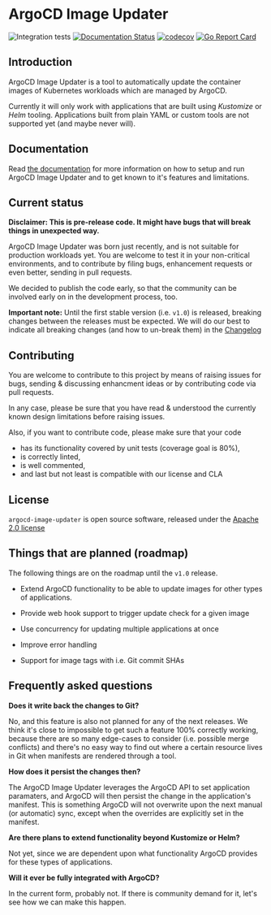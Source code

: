 # ArgoCD Image Updater

![Integration tests](https://github.com/argoproj-labs/argocd-image-updater/workflows/Integration%20tests/badge.svg?branch=master&event=push)
[![Documentation Status](https://readthedocs.org/projects/argocd-image-updater/badge/?version=latest)](https://argocd-image-updater.readthedocs.io/en/latest/?badge=latest)
[![codecov](https://codecov.io/gh/argoproj-labs/argocd-image-updater/branch/master/graph/badge.svg)](https://codecov.io/gh/argoproj-labs/argocd-image-updater)
[![Go Report Card](https://goreportcard.com/badge/github.com/argoproj-labs/argocd-image-updater)](https://goreportcard.com/report/github.com/argoproj-labs/argocd-image-updater)

## Introduction

ArgoCD Image Updater is a tool to automatically update the container
images of Kubernetes workloads which are managed by ArgoCD.

Currently it will only work with applications that are built using *Kustomize*
or *Helm* tooling. Applications built from plain YAML or custom tools are not
supported yet (and maybe never will). 

## Documentation

Read
[the documentation](https://argocd-image-updater.readthedocs.io)
for more information on how to setup and run ArgoCD Image Updater and to get
known to it's features and limitations.

## Current status

**Disclaimer: This is pre-release code. It might have bugs that will
break things in unexpected way.**

ArgoCD Image Updater was born just recently, and is not suitable for
production workloads yet. You are welcome to test it in your non-critical
environments, and to contribute by filing bugs, enhancement requests or even
better, sending in pull requests.

We decided to publish the code early, so that the community can be involved
early on in the development process, too.

**Important note:** Until the first stable version (i.e. `v1.0`) is released,
breaking changes between the releases must be expected. We will do our best
to indicate all breaking changes (and how to un-break them) in the
[Changelog](CHANGELOG.md)

## Contributing

You are welcome to contribute to this project by means of raising issues for
bugs, sending & discussing enhancment ideas or by contributing code via pull
requests.

In any case, please be sure that you have read & understood the currently known
design limitations before raising issues.

Also, if you want to contribute code, please make sure that your code

* has its functionality covered by unit tests (coverage goal is 80%),
* is correctly linted,
* is well commented,
* and last but not least is compatible with our license and CLA

## License

`argocd-image-updater` is open source software, released under the
[Apache 2.0 license](https://www.apache.org/licenses/LICENSE-2.0)

## Things that are planned (roadmap)

The following things are on the roadmap until the `v1.0` release.

* Extend ArgoCD functionality to be able to update images for other types of
  applications.

* Provide web hook support to trigger update check for a given image

* Use concurrency for updating multiple applications at once

* Improve error handling

* Support for image tags with i.e. Git commit SHAs

## Frequently asked questions

**Does it write back the changes to Git?**

No, and this feature is also not planned for any of the next releases. We think
it's close to impossible to get such a feature 100% correctly working, because
there are so many edge-cases to consider (i.e. possible merge conflicts) and
there's no easy way to find out where a certain resource lives in Git when
manifests are rendered through a tool.

**How does it persist the changes then?**

The ArgoCD Image Updater leverages the ArgoCD API to set application paramaters,
and ArgoCD will then persist the change in the application's manifest. This is
something ArgoCD will not overwrite upon the next manual (or automatic) sync,
except when the overrides are explicitly set in the manifest.

**Are there plans to extend functionality beyond Kustomize or Helm?**

Not yet, since we are dependent upon what functionality ArgoCD provides for
these types of applications.

**Will it ever be fully integrated with ArgoCD?**

In the current form, probably not. If there is community demand for it, let's
see how we can make this happen.
